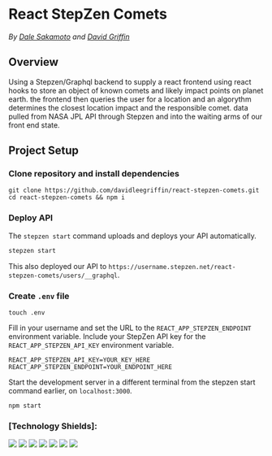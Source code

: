 # React StepZen Comets
*By [Dale Sakamoto](https://github.com/DaleTsakamoto) and [David Griffin](https://github.com/davidleegriffin)*

## Overview
Using a Stepzen/Graphql backend to supply a react frontend using react hooks to store an object of known comets and likely impact points on planet earth. the frontend then queries the user for a location and an algorythm determines the closest location impact and the responsible comet. data pulled from NASA JPL API through Stepzen and into the waiting arms of our front end state.

## Project Setup

### Clone repository and install dependencies

```
git clone https://github.com/davidleegriffin/react-stepzen-comets.git
cd react-stepzen-comets && npm i
```

### Deploy API

The `stepzen start` command uploads and deploys your API automatically.

```bash
stepzen start
```
This also deployed our API to `https://username.stepzen.net/react-stepzen-comets/users/__graphql`. 


### Create `.env` file

```
touch .env
```
Fill in your username and set the URL to the `REACT_APP_STEPZEN_ENDPOINT` environment variable. Include your StepZen API key for the `REACT_APP_STEPZEN_API_KEY` environment variable.

```
REACT_APP_STEPZEN_API_KEY=YOUR_KEY_HERE
REACT_APP_STEPZEN_ENDPOINT=YOUR_ENDPOINT_HERE
```

Start the development server in a different terminal from the stepzen start command earlier, on `localhost:3000`.

```
npm start
```

### [Technology Shields]:
![](https://img.shields.io/badge/Tools-npm-informational?style=flat&logo=NPM&logoColor=white&color=ff8300) ![](https://img.shields.io/badge/Tools-Node.js-informational?style=flat&logo=Node.js&logoColor=white&color=ff8300) ![](https://img.shields.io/badge/Tools-Git-informational?style=flat&logo=Git&logoColor=white&color=ff8300) ![](https://img.shields.io/badge/Tools-Postman-informational?style=flat&logo=Postman&logoColor=white&color=ff8300) ![](https://img.shields.io/badge/Code-JavaScript-informational?style=flat&logo=JavaScript&logoColor=white&color=ff0000) ![](https://img.shields.io/badge/Code-HTML-informational?style=flat&logo=HTML5&logoColor=white&color=ff0000) ![](https://img.shields.io/badge/Code-CSS-informational?style=flat&logo=CSS3&logoColor=white&color=ff0000) 
